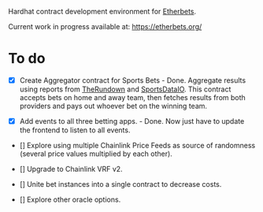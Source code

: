 Hardhat contract development environment for [Etherbets](https://github.com/izcoser/etherbets).

Current work in progress available at: https://etherbets.org/

# To do

- [x] Create Aggregator contract for Sports Bets - Done. Aggregate results using reports from [TheRundown](https://market.link/nodes/TheRundown/integrations) and [SportsDataIO](https://market.link/nodes/SportsDataIO/integrations). This contract accepts bets on home and away team, then fetches results from both providers and pays out whoever bet on the winning team.

- [x] Add events to all three betting apps. - Done. Now just have to update the frontend to listen to all events.

- [] Explore using multiple Chainlink Price Feeds as source of randomness (several price values multiplied by each other).

- [] Upgrade to Chainlink VRF v2.

- [] Unite bet instances into a single contract to decrease costs.

- [] Explore other oracle options.
